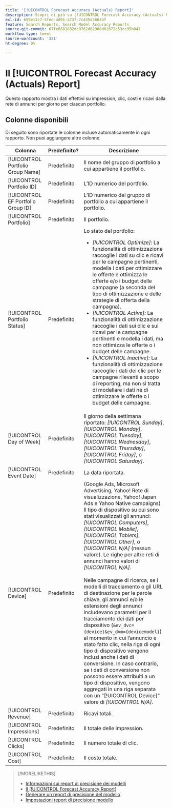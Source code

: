 ```yaml
---
title: '[!UICONTROL Forecast Accuracy (Actuals) Report]'
description: Scopri di più su [!UICONTROL Forecast Accuracy (Actuals) Report], incluse le colonne di dati.
exl-id: 659e11c7-5fed-4d91-a73f-7c435d36634f
feature: Search Reports, Search Model Accuracy Reports
source-git-commit: 67fe8581832dc0762d62908d01672e53cc95b847
workflow-type: tm+mt
source-wordcount: '321'
ht-degree: 0%

---
```


# Il [!UICONTROL Forecast Accuracy (Actuals) Report]

Questo rapporto mostra i dati effettivi su impression, clic, costi e ricavi dalla rete di annunci per giorno per ciascun portfolio.

## Colonne disponibili

Di seguito sono riportate le colonne incluse automaticamente in ogni rapporto. Non puoi aggiungere altre colonne.

| Colonna | Predefinito? | Descrizione |
|----|----|----|
| [!UICONTROL Portfolio Group Name] | Predefinito | Il nome del gruppo di portfolio a cui appartiene il portfolio. |
| [!UICONTROL Portfolio ID] | Predefinito | L’ID numerico del portfolio. |
| [!UICONTROL EF Portfolio Group ID] | Predefinito | L’ID numerico del gruppo di portfolio a cui appartiene il portfolio. |
| [!UICONTROL Portfolio] | Predefinito | Il portfolio. |
| [!UICONTROL Portfolio Status] | Predefinito | Lo stato del portfolio:<ul><li><i>[!UICONTROL Optimize]:</i> La funzionalità di ottimizzazione raccoglie i dati su clic e ricavi per le campagne pertinenti, modella i dati per ottimizzare le offerte e ottimizza le offerte e/o i budget delle campagne (a seconda del tipo di ottimizzazione e delle strategie di offerta della campagna).</li><li><i>[!UICONTROL Active]:</i> La funzionalità di ottimizzazione raccoglie i dati sui clic e sui ricavi per le campagne pertinenti e modella i dati, ma non ottimizza le offerte o i budget delle campagne.</li><li><i>[!UICONTROL Inactive]:</i> La funzionalità di ottimizzazione raccoglie i dati dei clic per le campagne rilevanti a scopo di reporting, ma non si tratta di modellare i dati né di ottimizzare le offerte o i budget delle campagne. |
| [!UICONTROL Day of Week] | Predefinito | Il giorno della settimana riportato: <i>[!UICONTROL Sunday]</i>, <i>[!UICONTROL Monday]</i>, <i>[!UICONTROL Tuesday]</i>, <i>[!UICONTROL Wednesday]</i>, <i>[!UICONTROL Thursday]</i>, <i>[!UICONTROL Friday]</i>, o <i>[!UICONTROL Saturday]</i>. |
| [!UICONTROL Event Date] | Predefinito | La data riportata. |
| [!UICONTROL Device] | Predefinito | (Google Ads, Microsoft Advertising, Yahoo! Rete di visualizzazione, Yahoo! Japan Ads e Yahoo Native campaigns) Il tipo di dispositivo su cui sono stati visualizzati gli annunci: <i>[!UICONTROL Computers]</i>, <i>[!UICONTROL Mobile]</i>, <i>[!UICONTROL Tablets]</i>, <i>[!UICONTROL Other]</i>, o <i>[!UICONTROL N/A]</i> (nessun valore). Le righe per altre reti di annunci hanno valori di <i>[!UICONTROL N/A]</i>.<br><br>Nelle campagne di ricerca, se i modelli di tracciamento o gli URL di destinazione per le parole chiave, gli annunci e/o le estensioni degli annunci includevano parametri per il tracciamento dei dati per dispositivo (<code>&amp;ev_dvc={device}&amp;ev_dvm={devicemodel}</code>) al momento in cui l’annuncio è stato fatto clic, nella riga di ogni tipo di dispositivo vengono inclusi anche i dati di conversione. In caso contrario, se i dati di conversione non possono essere attribuiti a un tipo di dispositivo, vengono aggregati in una riga separata con un &quot;[!UICONTROL Device]&quot; valore di <i>[!UICONTROL N/A]</i>. |
| [!UICONTROL Revenue] | Predefinito | Ricavi totali. |
| [!UICONTROL Impressions] | Predefinito | Il totale delle impression. |
| [!UICONTROL Clicks] | Predefinito | Il numero totale di clic. |
| [!UICONTROL Cost] | Predefinito | Il costo totale. |

>[!MORELIKETHIS]
>
>* [Informazioni sui report di precisione dei modelli](/help/search-social-commerce/reports/management/model-accuracy/model-accuracy-report-about.md)
>* [Il [!UICONTROL Forecast Accuracy Report]](forecast-accuracy-report.md)
>* [Generare un report di precisione del modello](model-accuracy-report-generate.md)
>* [Impostazioni report di precisione modello](/help/search-social-commerce/reports/management/model-accuracy/model-accuracy-report-settings.md)
